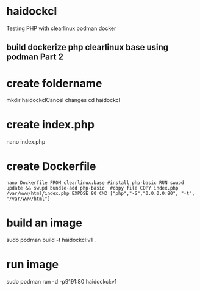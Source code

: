 # haidockcl
Testing PHP with clearlinux podman docker

## build dockerize php clearlinux base using podman Part 2
# create foldername
mkdir haidockclCancel changes
cd haidockcl
# create index.php 
nano index.php
<?php echo "haidart test podman" ?>

# create Dockerfile
`nano Dockerfile
FROM clearlinux:base
#install php-basic
RUN swupd update && swupd bundle-add php-basic 
#copy file
COPY index.php /var/www/html/index.php
EXPOSE 80
CMD ["php","-S","0.0.0.0:80", "-t", "/var/www/html"]`

# build an image
sudo podman build -t haidockcl:v1 . 

# run image
sudo podman run -d -p9191:80 haidockcl:v1
